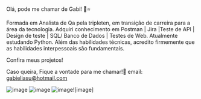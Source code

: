 Olá, pode me chamar de Gabi! 🥰⭐

Formada em Analista de Qa pela tripleten, em transição de carreira para a área da tecnologia.
Adquiri conhecimento em Postman | Jira |Teste de API | Design de teste | SQL/ Banco de Dados | Testes de Web. Atualmente estudando Python.
Além das habilidades técnicas, acredito firmemente que as habilidades interpessoais são fundamentais.

Confira meus projetos! 

Caso queira, Fique a vontade para me chamar!🥰
email: gabieliasu@hotmail.com 

 
![image](https://github.com/gabieliasu/gabieliasu/assets/157239741/3d4de8a5-22cb-423e-9ff5-a688e2ed177a) ![image](https://github.com/gabieliasu/gabieliasu/assets/157239741/b46e3efe-a354-4487-b70c-0146cc95fa5a)  ![image](https://github.com/gabieliasu/gabieliasu/assets/157239741/fb18aad0-9dba-4f55-993b-7e36241af3bb)![image]










